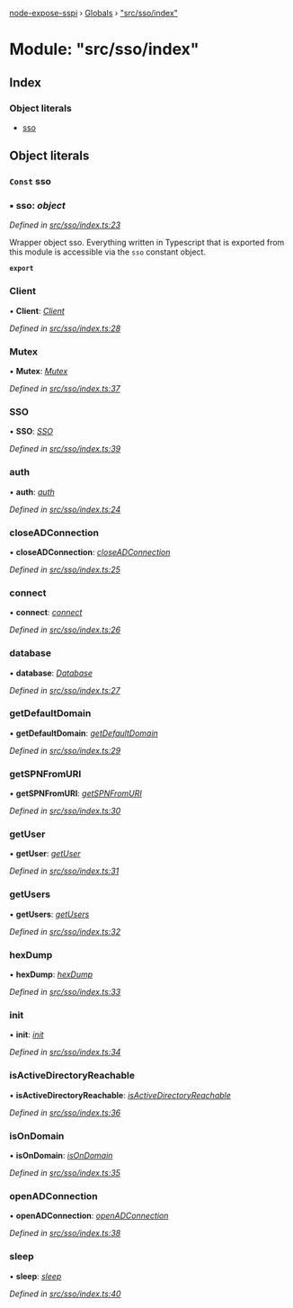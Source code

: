 [node-expose-sspi](../README.md) › [Globals](../globals.md) › ["src/sso/index"](_src_sso_index_.md)

# Module: "src/sso/index"

## Index

### Object literals

* [sso](_src_sso_index_.md#const-sso)

## Object literals

### `Const` sso

### ▪ **sso**: *object*

*Defined in [src/sso/index.ts:23](https://github.com/jlguenego/node-expose-sspi/blob/8286242/src/sso/index.ts#L23)*

Wrapper object sso. Everything written in Typescript that is
exported from this module is accessible via the `sso` constant object.

**`export`** 

###  Client

• **Client**: *[Client](../classes/_src_sso_client_.client.md)*

*Defined in [src/sso/index.ts:28](https://github.com/jlguenego/node-expose-sspi/blob/8286242/src/sso/index.ts#L28)*

###  Mutex

• **Mutex**: *[Mutex](../classes/_src_sso_mutex_.mutex.md)*

*Defined in [src/sso/index.ts:37](https://github.com/jlguenego/node-expose-sspi/blob/8286242/src/sso/index.ts#L37)*

###  SSO

• **SSO**: *[SSO](../classes/_src_sso_sso_.sso.md)*

*Defined in [src/sso/index.ts:39](https://github.com/jlguenego/node-expose-sspi/blob/8286242/src/sso/index.ts#L39)*

###  auth

• **auth**: *[auth](_src_sso_auth_.md#auth)*

*Defined in [src/sso/index.ts:24](https://github.com/jlguenego/node-expose-sspi/blob/8286242/src/sso/index.ts#L24)*

###  closeADConnection

• **closeADConnection**: *[closeADConnection](_src_sso_adconnection_.md#closeadconnection)*

*Defined in [src/sso/index.ts:25](https://github.com/jlguenego/node-expose-sspi/blob/8286242/src/sso/index.ts#L25)*

###  connect

• **connect**: *[connect](_src_sso_connect_.md#connect)*

*Defined in [src/sso/index.ts:26](https://github.com/jlguenego/node-expose-sspi/blob/8286242/src/sso/index.ts#L26)*

###  database

• **database**: *[Database](../interfaces/_src_sso_interfaces_.database.md)*

*Defined in [src/sso/index.ts:27](https://github.com/jlguenego/node-expose-sspi/blob/8286242/src/sso/index.ts#L27)*

###  getDefaultDomain

• **getDefaultDomain**: *[getDefaultDomain](_src_sso_domain_.md#getdefaultdomain)*

*Defined in [src/sso/index.ts:29](https://github.com/jlguenego/node-expose-sspi/blob/8286242/src/sso/index.ts#L29)*

###  getSPNFromURI

• **getSPNFromURI**: *[getSPNFromURI](_src_sso_client_.md#getspnfromuri)*

*Defined in [src/sso/index.ts:30](https://github.com/jlguenego/node-expose-sspi/blob/8286242/src/sso/index.ts#L30)*

###  getUser

• **getUser**: *[getUser](_src_sso_userdb_.md#getuser)*

*Defined in [src/sso/index.ts:31](https://github.com/jlguenego/node-expose-sspi/blob/8286242/src/sso/index.ts#L31)*

###  getUsers

• **getUsers**: *[getUsers](_src_sso_userdb_.md#getusers)*

*Defined in [src/sso/index.ts:32](https://github.com/jlguenego/node-expose-sspi/blob/8286242/src/sso/index.ts#L32)*

###  hexDump

• **hexDump**: *[hexDump](_src_sso_misc_.md#hexdump)*

*Defined in [src/sso/index.ts:33](https://github.com/jlguenego/node-expose-sspi/blob/8286242/src/sso/index.ts#L33)*

###  init

• **init**: *[init](_src_sso_userdb_.md#init)*

*Defined in [src/sso/index.ts:34](https://github.com/jlguenego/node-expose-sspi/blob/8286242/src/sso/index.ts#L34)*

###  isActiveDirectoryReachable

• **isActiveDirectoryReachable**: *[isActiveDirectoryReachable](_src_sso_domain_.md#isactivedirectoryreachable)*

*Defined in [src/sso/index.ts:36](https://github.com/jlguenego/node-expose-sspi/blob/8286242/src/sso/index.ts#L36)*

###  isOnDomain

• **isOnDomain**: *[isOnDomain](_src_sso_domain_.md#isondomain)*

*Defined in [src/sso/index.ts:35](https://github.com/jlguenego/node-expose-sspi/blob/8286242/src/sso/index.ts#L35)*

###  openADConnection

• **openADConnection**: *[openADConnection](_src_sso_adconnection_.md#openadconnection)*

*Defined in [src/sso/index.ts:38](https://github.com/jlguenego/node-expose-sspi/blob/8286242/src/sso/index.ts#L38)*

###  sleep

• **sleep**: *[sleep](_src_sso_sleep_.md#sleep)*

*Defined in [src/sso/index.ts:40](https://github.com/jlguenego/node-expose-sspi/blob/8286242/src/sso/index.ts#L40)*
